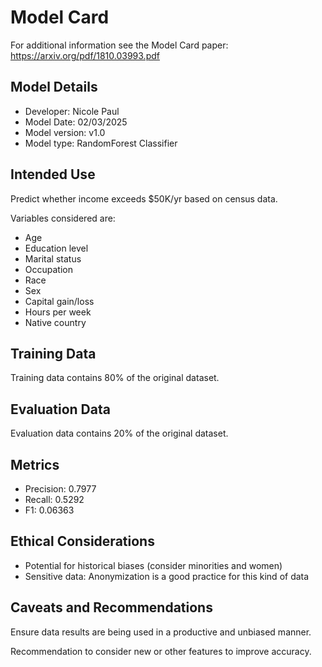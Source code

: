# Model Card

For additional information see the Model Card paper: https://arxiv.org/pdf/1810.03993.pdf

## Model Details

- Developer: Nicole Paul
- Model Date: 02/03/2025
- Model version: v1.0
- Model type: RandomForest Classifier

## Intended Use

Predict whether income exceeds $50K/yr based on census data.

Variables considered are:
- Age
- Education level
- Marital status
- Occupation
- Race
- Sex
- Capital gain/loss
- Hours per week
- Native country

## Training Data

Training data contains 80% of the original dataset.

## Evaluation Data

Evaluation data contains 20% of the original dataset.

## Metrics
- Precision: 0.7977
- Recall: 0.5292
- F1: 0.06363

## Ethical Considerations

- Potential for historical biases (consider minorities and women)
- Sensitive data: Anonymization is a good practice for this kind of data

## Caveats and Recommendations

Ensure data results are being used in a productive and unbiased manner.

Recommendation to consider new or other features to improve accuracy.